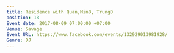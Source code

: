 ```yaml
---
title: Residence with Quan,Min8, TrungD
position: 18
Event date: 2017-08-09 07:00:00 +07:00
Venue: Savage
Event URL: https://www.facebook.com/events/132929013981928/
Genre: DJ
---
```


